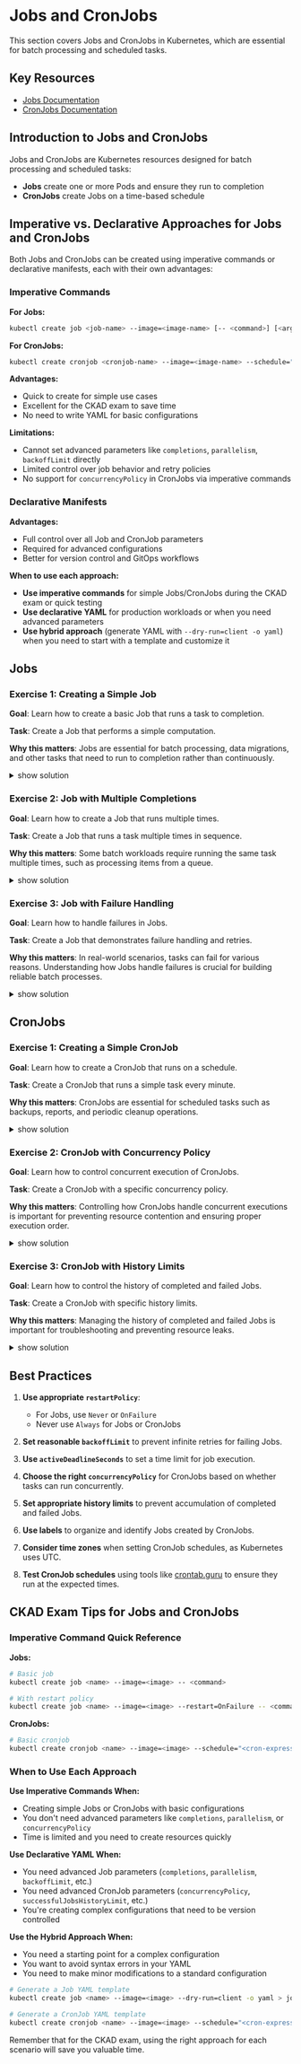 # Jobs and CronJobs

This section covers Jobs and CronJobs in Kubernetes, which are essential for batch processing and scheduled tasks.

## Key Resources

- [Jobs Documentation](https://kubernetes.io/docs/concepts/workloads/controllers/job/)
- [CronJobs Documentation](https://kubernetes.io/docs/concepts/workloads/controllers/cron-jobs/)

## Introduction to Jobs and CronJobs

Jobs and CronJobs are Kubernetes resources designed for batch processing and scheduled tasks:

- **Jobs** create one or more Pods and ensure they run to completion
- **CronJobs** create Jobs on a time-based schedule

## Imperative vs. Declarative Approaches for Jobs and CronJobs

Both Jobs and CronJobs can be created using imperative commands or declarative manifests, each with their own advantages:

### Imperative Commands

**For Jobs:**
```bash
kubectl create job <job-name> --image=<image-name> [-- <command>] [<args>]
```

**For CronJobs:**
```bash
kubectl create cronjob <cronjob-name> --image=<image-name> --schedule="<cron-schedule>" [-- <command>] [<args>]
```

**Advantages:**
- Quick to create for simple use cases
- Excellent for the CKAD exam to save time
- No need to write YAML for basic configurations

**Limitations:**
- Cannot set advanced parameters like `completions`, `parallelism`, `backoffLimit` directly
- Limited control over job behavior and retry policies
- No support for `concurrencyPolicy` in CronJobs via imperative commands

### Declarative Manifests

**Advantages:**
- Full control over all Job and CronJob parameters
- Required for advanced configurations
- Better for version control and GitOps workflows

**When to use each approach:**
- **Use imperative commands** for simple Jobs/CronJobs during the CKAD exam or quick testing
- **Use declarative YAML** for production workloads or when you need advanced parameters
- **Use hybrid approach** (generate YAML with `--dry-run=client -o yaml`) when you need to start with a template and customize it

## Jobs

### Exercise 1: Creating a Simple Job

**Goal**: Learn how to create a basic Job that runs a task to completion.

**Task**: Create a Job that performs a simple computation.

**Why this matters**: Jobs are essential for batch processing, data migrations, and other tasks that need to run to completion rather than continuously.

<details><summary>show solution</summary>
<p>

**Step 1: Create a Job**

Option 1: Using imperative commands (recommended for CKAD exam):

```bash
# Basic job creation - calculates Pi to 2000 decimal places
kubectl create job pi-calculation --image=perl:5.34 -- perl -Mbignum=bpi -wle "print bpi(2000)"

# Alternative with environment variables
kubectl create job env-job --image=busybox -- sh -c "echo Job executed with env var: $RANDOM_VALUE" --env="RANDOM_VALUE=42"

# Generate YAML template without creating the job (hybrid approach)
kubectl create job pi-calculation --image=perl:5.34 --dry-run=client -o yaml > pi-job.yaml
# Then edit the YAML file to add advanced parameters and apply
```

> **CKAD Exam Tip:** The imperative `kubectl create job` command is much faster than writing YAML from scratch. For simple jobs, this should be your go-to approach during the exam.

Option 2: Using a manifest file (for more control):

Create a file named `pi-job.yaml`:

```yaml
apiVersion: batch/v1
kind: Job
metadata:
  name: pi-calculation
spec:
  template:
    spec:
      containers:
      - name: pi
        image: perl:5.34
        command: ["perl", "-Mbignum=bpi", "-wle", "print bpi(2000)"]
      restartPolicy: Never
```

Apply the configuration:

```bash
kubectl apply -f pi-job.yaml
```

**Step 2: Monitor the Job status**

```bash
# Check the job status
kubectl get jobs

# Watch the pods created by the job
kubectl get pods -l job-name=pi-calculation
```

**Step 3: View the Job output**

```bash
# Get the logs from the completed job
kubectl logs -l job-name=pi-calculation
```

**What this does**:

- Creates a Job named `pi-calculation`
- The Job creates a Pod that calculates Pi to 2000 decimal places
- Once the Pod completes successfully, the Job is marked as completed

</p>
</details>

### Exercise 2: Job with Multiple Completions

**Goal**: Learn how to create a Job that runs multiple times.

**Task**: Create a Job that runs a task multiple times in sequence.

**Why this matters**: Some batch workloads require running the same task multiple times, such as processing items from a queue.

<details><summary>show solution</summary>
<p>

**Step 1: Create a Job with multiple completions**

> **Important for CKAD Exam:** Setting `completions` and `parallelism` requires a manifest file as the imperative command doesn't support these parameters directly. This is a key limitation to be aware of during the exam. Use the hybrid approach (generate YAML with `--dry-run=client -o yaml`) when you need these advanced features.

Create a file named `multiple-completions-job.yaml`:

```yaml
apiVersion: batch/v1
kind: Job
metadata:
  name: multi-completion-job
spec:
  completions: 5
  parallelism: 2
  template:
    spec:
      containers:
      - name: worker
        image: busybox
        command: ["sh", "-c", "echo Processing item $RANDOM; sleep 5"]
      restartPolicy: Never
```

Apply the configuration:

```bash
kubectl apply -f multiple-completions-job.yaml
```

**Step 2: Monitor the Job progress**

```bash
# Watch the job status
kubectl get jobs multi-completion-job -w

# See the pods being created and completed
kubectl get pods -l job-name=multi-completion-job
```

**Step 3: View the output from each completion**

```bash
# Get logs from all pods created by the job
kubectl logs -l job-name=multi-completion-job --tail=20
```

**What this does**:

- Creates a Job that needs to complete 5 times (`completions: 5`)
- Runs up to 2 Pods in parallel (`parallelism: 2`)
- Each Pod runs a simple task and then completes
- The Job is considered complete only when 5 successful completions have occurred

</p>
</details>

### Exercise 3: Job with Failure Handling

**Goal**: Learn how to handle failures in Jobs.

**Task**: Create a Job that demonstrates failure handling and retries.

**Why this matters**: In real-world scenarios, tasks can fail for various reasons. Understanding how Jobs handle failures is crucial for building reliable batch processes.

<details><summary>show solution</summary>
<p>

**Step 1: Create a Job that sometimes fails**

Create a file named `job-with-failures.yaml`:

```yaml
apiVersion: batch/v1
kind: Job
metadata:
  name: sometimes-fails
spec:
  backoffLimit: 4
  template:
    spec:
      containers:
      - name: random-fail
        image: busybox
        command: ["sh", "-c", "if [ $((RANDOM % 3)) -eq 0 ]; then echo 'Task succeeded'; else echo 'Task failed' && exit 1; fi"]
      restartPolicy: Never
```

Apply the configuration:

```bash
kubectl apply -f job-with-failures.yaml
```

**Step 2: Monitor the Job and observe retries**

```bash
# Watch the job status
kubectl get jobs sometimes-fails -w

# See the pods being created and potentially failing
kubectl get pods -l job-name=sometimes-fails
```

**Step 3: View the logs from the pods**

```bash
# Get logs from all pods created by the job
kubectl logs -l job-name=sometimes-fails
```

**What this does**:

- Creates a Job that has a 2/3 chance of failing
- Sets `backoffLimit: 4` to allow up to 4 retries
- Uses `restartPolicy: Never` to create a new Pod for each retry
- If the Job succeeds within the retry limit, it's marked as completed
- If all retries fail, the Job is marked as failed

> Note: In the CKAD exam, understanding how to configure `backoffLimit` and `restartPolicy` is important for controlling Job behavior.

</p>
</details>

## CronJobs

### Exercise 1: Creating a Simple CronJob

**Goal**: Learn how to create a CronJob that runs on a schedule.

**Task**: Create a CronJob that runs a simple task every minute.

**Why this matters**: CronJobs are essential for scheduled tasks such as backups, reports, and periodic cleanup operations.

<details><summary>show solution</summary>
<p>

**Step 1: Create a CronJob**

Option 1: Using imperative commands (recommended for CKAD exam):

```bash
# Basic cronjob - logs the date every minute
kubectl create cronjob minute-logger --image=busybox --schedule="*/1 * * * *" -- sh -c "date; echo Hello from Kubernetes cronjob"

# CronJob that runs every 5 minutes
kubectl create cronjob five-minute-job --image=busybox --schedule="*/5 * * * *" -- sh -c "echo Job running at $(date)"

# CronJob that runs at specific time (8:30 AM daily)
kubectl create cronjob daily-report --image=busybox --schedule="30 8 * * *" -- sh -c "echo Daily report generated at $(date)"

# Generate YAML template without creating the cronjob (hybrid approach)
kubectl create cronjob minute-logger --image=busybox --schedule="*/1 * * * *" --dry-run=client -o yaml > cronjob.yaml
# Then edit the YAML file to add advanced parameters and apply
```

> **CKAD Exam Tips:** 
> - The `--schedule` parameter uses standard cron syntax (minute hour day-of-month month day-of-week)
> - Use [crontab.guru](https://crontab.guru/) to verify your cron expressions
> - Remember that Kubernetes uses UTC time for CronJob schedules
> - For simple CronJobs, imperative commands save significant time in the exam

Option 2: Using a manifest file:

Create a file named `minute-cronjob.yaml`:

```yaml
apiVersion: batch/v1
kind: CronJob
metadata:
  name: minute-logger
spec:
  schedule: "*/1 * * * *"
  jobTemplate:
    spec:
      template:
        spec:
          containers:
          - name: logger
            image: busybox
            command: ["sh", "-c", "date; echo 'Hello from CronJob'"]
          restartPolicy: OnFailure
```

Apply the configuration:

```bash
kubectl apply -f minute-cronjob.yaml
```

**Step 2: Monitor the CronJob**

```bash
# Check the cronjob status
kubectl get cronjobs

# After a minute, check for jobs created by the cronjob
kubectl get jobs
```

**Step 3: View the output from a job**

```bash
# Get the logs from the most recent job
kubectl logs $(kubectl get pods -l job-name=$(kubectl get jobs -l cronjob-name=minute-logger -o jsonpath='{.items[0].metadata.name}') -o jsonpath='{.items[0].metadata.name}')
```

**What this does**:

- Creates a CronJob named `minute-logger` that runs every minute
- Each time the schedule triggers, a new Job is created
- The Job creates a Pod that runs the specified command
- The CronJob continues to create Jobs according to the schedule

</p>
</details>

### Exercise 2: CronJob with Concurrency Policy

**Goal**: Learn how to control concurrent execution of CronJobs.

**Task**: Create a CronJob with a specific concurrency policy.

**Why this matters**: Controlling how CronJobs handle concurrent executions is important for preventing resource contention and ensuring proper execution order.

<details><summary>show solution</summary>
<p>

**Step 1: Create a CronJob with concurrency policy**

> Note: Setting concurrency policy requires a manifest file as the imperative command doesn't support this option.

Create a file named `concurrency-cronjob.yaml`:

```yaml
apiVersion: batch/v1
kind: CronJob
metadata:
  name: long-running-task
spec:
  schedule: "*/2 * * * *"
  concurrencyPolicy: Forbid
  jobTemplate:
    spec:
      template:
        spec:
          containers:
          - name: task
            image: busybox
            command: ["sh", "-c", "echo Starting task at $(date); sleep 180; echo Completed task at $(date)"]
          restartPolicy: OnFailure
```

Apply the configuration:

```bash
kubectl apply -f concurrency-cronjob.yaml
```

**Step 2: Monitor the CronJob behavior**

```bash
# Check the cronjob status
kubectl get cronjobs long-running-task

# After a few minutes, check for jobs created by the cronjob
kubectl get jobs -l cronjob-name=long-running-task
```

**Step 3: View the job details**

```bash
# Get details of the jobs
kubectl describe jobs -l cronjob-name=long-running-task
```

**What this does**:

- Creates a CronJob that runs every 2 minutes
- Each job takes 3 minutes to complete (longer than the schedule interval)
- Sets `concurrencyPolicy: Forbid` to prevent new jobs from starting if the previous job is still running
- This ensures that jobs don't overlap, which is important for tasks that can't run concurrently

> Note: There are three concurrency policies:
> - `Allow` (default): Allows concurrent jobs to run
> - `Forbid`: Prevents new jobs from starting if the previous job is still running
> - `Replace`: Cancels the currently running job and starts a new one

</p>
</details>

### Exercise 3: CronJob with History Limits

**Goal**: Learn how to control the history of completed and failed Jobs.

**Task**: Create a CronJob with specific history limits.

**Why this matters**: Managing the history of completed and failed Jobs is important for troubleshooting and preventing resource leaks.

<details><summary>show solution</summary>
<p>

**Step 1: Create a CronJob with history limits**

Create a file named `history-limits-cronjob.yaml`:

```yaml
apiVersion: batch/v1
kind: CronJob
metadata:
  name: history-demo
spec:
  schedule: "*/1 * * * *"
  successfulJobsHistoryLimit: 3
  failedJobsHistoryLimit: 2
  jobTemplate:
    spec:
      template:
        spec:
          containers:
          - name: task
            image: busybox
            command: ["sh", "-c", "if [ $((RANDOM % 3)) -eq 0 ]; then exit 1; else echo Success; fi"]
          restartPolicy: Never
```

Apply the configuration:

```bash
kubectl apply -f history-limits-cronjob.yaml
```

**Step 2: Monitor the CronJob history**

```bash
# Wait for several minutes to allow multiple jobs to run
# Then check the jobs
kubectl get jobs -l cronjob-name=history-demo
```

**What this does**:

- Creates a CronJob that runs every minute
- The job has a 1/3 chance of failing
- Sets `successfulJobsHistoryLimit: 3` to keep only the 3 most recent successful jobs
- Sets `failedJobsHistoryLimit: 2` to keep only the 2 most recent failed jobs
- Older completed or failed jobs are automatically deleted

> Note: For the CKAD exam, understanding how to manage job history is important for resource management.

</p>
</details>

## Best Practices

1. **Use appropriate `restartPolicy`**:
   - For Jobs, use `Never` or `OnFailure`
   - Never use `Always` for Jobs or CronJobs

2. **Set reasonable `backoffLimit`** to prevent infinite retries for failing Jobs.

3. **Use `activeDeadlineSeconds`** to set a time limit for job execution.

4. **Choose the right `concurrencyPolicy`** for CronJobs based on whether tasks can run concurrently.

5. **Set appropriate history limits** to prevent accumulation of completed and failed Jobs.

6. **Use labels** to organize and identify Jobs created by CronJobs.

7. **Consider time zones** when setting CronJob schedules, as Kubernetes uses UTC.

8. **Test CronJob schedules** using tools like [crontab.guru](https://crontab.guru/) to ensure they run at the expected times.

## CKAD Exam Tips for Jobs and CronJobs

### Imperative Command Quick Reference

**Jobs:**
```bash
# Basic job
kubectl create job <name> --image=<image> -- <command>

# With restart policy
kubectl create job <name> --image=<image> --restart=OnFailure -- <command>
```

**CronJobs:**
```bash
# Basic cronjob
kubectl create cronjob <name> --image=<image> --schedule="<cron-expression>" -- <command>
```

### When to Use Each Approach

**Use Imperative Commands When:**
- Creating simple Jobs or CronJobs with basic configurations
- You don't need advanced parameters like `completions`, `parallelism`, or `concurrencyPolicy`
- Time is limited and you need to create resources quickly

**Use Declarative YAML When:**
- You need advanced Job parameters (`completions`, `parallelism`, `backoffLimit`, etc.)
- You need advanced CronJob parameters (`concurrencyPolicy`, `successfulJobsHistoryLimit`, etc.)
- You're creating complex configurations that need to be version controlled

**Use the Hybrid Approach When:**
- You need a starting point for a complex configuration
- You want to avoid syntax errors in your YAML
- You need to make minor modifications to a standard configuration

```bash
# Generate a Job YAML template
kubectl create job <name> --image=<image> --dry-run=client -o yaml > job.yaml

# Generate a CronJob YAML template
kubectl create cronjob <name> --image=<image> --schedule="<cron-expression>" --dry-run=client -o yaml > cronjob.yaml
```

Remember that for the CKAD exam, using the right approach for each scenario will save you valuable time.
